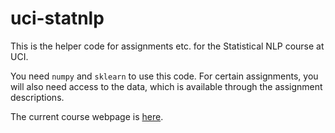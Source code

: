 # uci-statnlp

This is the helper code for assignments etc. for the Statistical NLP course at UCI.

You need `numpy` and `sklearn` to use this code.
For certain assignments, you will also need access to the data, which is available through the assignment descriptions.

The current course webpage is [here](http://sameersingh.org/courses/statnlp/wi18/).

